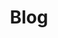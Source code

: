 ---
# 네비게이션바에서 블로그 눌렀을 때 송출할 페이지의 내용 결정
title: "Blog"
layout: category-Blog  #네비게이션바에 나오는건 여러 카테고리중 하나이므로 복수형. 이 페이지엔 단수형이 없다. 
permalink: /Blog/
author_profile: true
sidebar_main: ture
classes: wide
---